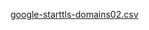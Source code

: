 [google-starttls-domains02.csv](https://github.com/user-attachments/files/18760964/google-starttls-domains02.csv)
